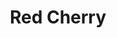 ---
language: id
layout: product-item
title: Red Cherry
description: Description in &amp; Red Cherry Pool Pebble and Mosaic
keyword: keyword in Red Cherry Pool Pebble and Mosaic
image: /images/6x12-Red-Cherry-1024x680.jpg
sub-title: Pool Pebble and Mosaic
article-1: 
title-right: Pool Pebble and Mosaic
article-right: Pool Pebble and Mosaic
title-2: Pool Pebble and Mosaic
article-2: Pool Pebble and Mosaic
article-3: Pool Pebble and Mosaic
alt-slide1: Pool Pebble and Mosaic
alt-slide2: Pool Pebble and Mosaic
alt-slide3: Pool Pebble and Mosaic
slide1: /images/6x12-Red-Cherry-1024x680.jpg
slide2: /images/6x12-Red-Cherry-1024x680.jpg
slide3: /images/6x12-Red-Cherry-1024x680.jpg
---